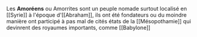Les **Amoréens** ou Amorrites sont un peuple nomade surtout localisé en [[Syrie]] à l'époque d'[[Abraham]], ils ont été fondateurs ou du moindre manière ont participé à pas mal de cités états de la [[Mésopothamie]] qui devinrent des royaumes importants, comme [[Babylone]]